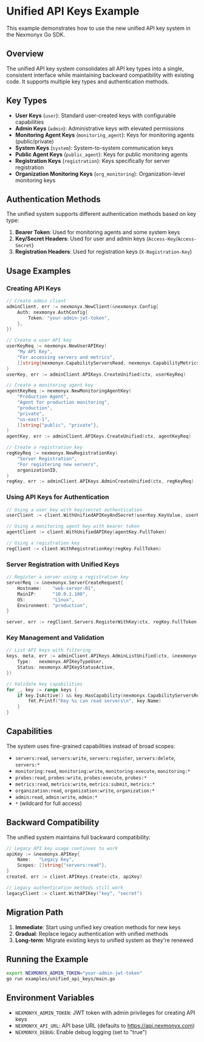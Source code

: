 # Unified API Keys Example

This example demonstrates how to use the new unified API key system in the Nexmonyx Go SDK.

## Overview

The unified API key system consolidates all API key types into a single, consistent interface while maintaining backward compatibility with existing code. It supports multiple key types and authentication methods.

## Key Types

- **User Keys** (`user`): Standard user-created keys with configurable capabilities
- **Admin Keys** (`admin`): Administrative keys with elevated permissions
- **Monitoring Agent Keys** (`monitoring_agent`): Keys for monitoring agents (public/private)
- **System Keys** (`system`): System-to-system communication keys
- **Public Agent Keys** (`public_agent`): Keys for public monitoring agents
- **Registration Keys** (`registration`): Keys specifically for server registration
- **Organization Monitoring Keys** (`org_monitoring`): Organization-level monitoring keys

## Authentication Methods

The unified system supports different authentication methods based on key type:

1. **Bearer Token**: Used for monitoring agents and some system keys
2. **Key/Secret Headers**: Used for user and admin keys (`Access-Key`/`Access-Secret`)
3. **Registration Headers**: Used for registration keys (`X-Registration-Key`)

## Usage Examples

### Creating API Keys

```go
// Create admin client
adminClient, err := nexmonyx.NewClient(&nexmonyx.Config{
    Auth: nexmonyx.AuthConfig{
        Token: "your-admin-jwt-token",
    },
})

// Create a user API key
userKeyReq := nexmonyx.NewUserAPIKey(
    "My API Key",
    "For accessing servers and metrics",
    []string{nexmonyx.CapabilityServersRead, nexmonyx.CapabilityMetricsRead},
)
userKey, err := adminClient.APIKeys.CreateUnified(ctx, userKeyReq)

// Create a monitoring agent key
agentKeyReq := nexmonyx.NewMonitoringAgentKey(
    "Production Agent",
    "Agent for production monitoring",
    "production",
    "private",
    "us-east-1",
    []string{"public", "private"},
)
agentKey, err := adminClient.APIKeys.CreateUnified(ctx, agentKeyReq)

// Create a registration key
regKeyReq := nexmonyx.NewRegistrationKey(
    "Server Registration",
    "For registering new servers",
    organizationID,
)
regKey, err := adminClient.APIKeys.AdminCreateUnified(ctx, regKeyReq)
```

### Using API Keys for Authentication

```go
// Using a user key with key/secret authentication
userClient := client.WithUnifiedAPIKeyAndSecret(userKey.KeyValue, userKey.Secret)

// Using a monitoring agent key with bearer token
agentClient := client.WithUnifiedAPIKey(agentKey.FullToken)

// Using a registration key
regClient := client.WithRegistrationKey(regKey.FullToken)
```

### Server Registration with Unified Keys

```go
// Register a server using a registration key
serverReq := &nexmonyx.ServerCreateRequest{
    Hostname:    "web-server-01",
    MainIP:      "10.0.1.100",
    OS:          "Linux",
    Environment: "production",
}

server, err := regClient.Servers.RegisterWithKey(ctx, regKey.FullToken, serverReq)
```

### Key Management and Validation

```go
// List API keys with filtering
keys, meta, err := adminClient.APIKeys.AdminListUnified(ctx, &nexmonyx.ListUnifiedAPIKeysOptions{
    Type:   nexmonyx.APIKeyTypeUser,
    Status: nexmonyx.APIKeyStatusActive,
})

// Validate key capabilities
for _, key := range keys {
    if key.IsActive() && key.HasCapability(nexmonyx.CapabilityServersRead) {
        fmt.Printf("Key %s can read servers\n", key.Name)
    }
}
```

## Capabilities

The system uses fine-grained capabilities instead of broad scopes:

- `servers:read`, `servers:write`, `servers:register`, `servers:delete`, `servers:*`
- `monitoring:read`, `monitoring:write`, `monitoring:execute`, `monitoring:*`
- `probes:read`, `probes:write`, `probes:execute`, `probes:*`
- `metrics:read`, `metrics:write`, `metrics:submit`, `metrics:*`
- `organization:read`, `organization:write`, `organization:*`
- `admin:read`, `admin:write`, `admin:*`
- `*` (wildcard for full access)

## Backward Compatibility

The unified system maintains full backward compatibility:

```go
// Legacy API key usage continues to work
apiKey := &nexmonyx.APIKey{
    Name:   "Legacy Key",
    Scopes: []string{"servers:read"},
}
created, err := client.APIKeys.Create(ctx, apiKey)

// Legacy authentication methods still work
legacyClient := client.WithAPIKey("key", "secret")
```

## Migration Path

1. **Immediate**: Start using unified key creation methods for new keys
2. **Gradual**: Replace legacy authentication with unified methods
3. **Long-term**: Migrate existing keys to unified system as they're renewed

## Running the Example

```bash
export NEXMONYX_ADMIN_TOKEN="your-admin-jwt-token"
go run examples/unified_api_keys/main.go
```

## Environment Variables

- `NEXMONYX_ADMIN_TOKEN`: JWT token with admin privileges for creating API keys
- `NEXMONYX_API_URL`: API base URL (defaults to https://api.nexmonyx.com)
- `NEXMONYX_DEBUG`: Enable debug logging (set to "true")